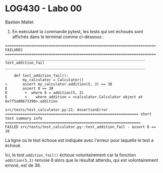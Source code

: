 # LOG430 - Labo 00

Bastien Mallet

1. En exécutant la commande pytest, les tests qui ont échoués sont affichés dans le terminal comme ci-dessous : 

```
===================================================================== FAILURES =====================================================================
________________________________________________________________ test_addition_fail ________________________________________________________________

    def test_addition_fail():
        my_calculator = Calculator()
>       assert my_calculator.addition(5, 3) == 38
E       assert 8 == 38
E        +  where 8 = addition(5, 3)
E        +    where addition = <calculator.Calculator object at 0x7f5a08673390>.addition

src/tests/test_calculator.py:21: AssertionError
============================================================= short test summary info ==============================================================
FAILED src/tests/test_calculator.py::test_addition_fail - assert 8 == 38
```

La ligne où le test échoue est indiquée avec l'erreur pour laquelle le test a échoué.

Ici, le test `addition_fail()` échoue volontairement car la fonction `addition(5,3)` renvoie 8 alors que le résultat 
attendu, qui est volontairement erroné, est de 38.

